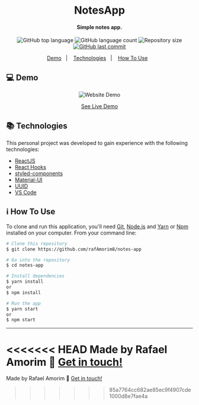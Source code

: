 <h1 align="center">
    NotesApp
</h1>

<h4 align="center">
  Simple notes app.
</h4>
<p align="center">
  <img alt="GitHub top language" src="https://img.shields.io/github/languages/top/rafAmorim8/notes-app">

  <img alt="GitHub language count" src="https://img.shields.io/github/languages/count/rafAmorim8/notes-app">

  <img alt="Repository size" src="https://img.shields.io/github/repo-size/rafAmorim8/notes-app">
  <a href="https://github.com/rafAmorim8/notes-appr/commits/master">
    <img alt="GitHub last commit" src="https://img.shields.io/github/last-commit/rafAmorim8/notes-app">  
  </a>
</p>

<p align="center">
  <a href="#computer-demo">Demo</a>&nbsp;&nbsp;&nbsp;|&nbsp;&nbsp;&nbsp;
  <a href="#books-technologies">Technologies</a>&nbsp;&nbsp;&nbsp;|&nbsp;&nbsp;&nbsp;
  <a href="#information_source-how-to-use">How To Use</a>&nbsp;&nbsp;&nbsp;
</p>

## :computer: Demo
<p id="demo" align="center">
  <img alt="Website Demo" src="https://res.cloudinary.com/dokwfizst/image/upload/c_scale,w_553/v1588804503/rafAmorim/codePartner.gif">
</p>
<p align="center">
<a href="https://raffcode.com/projects/codePartner/index.php">See Live Demo</a>
</p>

## :books: Technologies

This personal project was developed to gain experience with the following technologies:

- [ReactJS](https://reactjs.org/)
- [React Hooks](https://reactjs.org/docs/hooks-intro.html)
- [styled-components](https://www.styled-components.com/)
- [Material-UI](https://material-ui.com/)
- [UUID](https://www.npmjs.com/package/uuid)
- [VS Code](https://code.visualstudio.com/)

## :information_source: How To Use

To clone and run this application, you'll need [Git](https://git-scm.com), [Node.js](https://nodejs.org/) and [Yarn](https://yarnpkg.com/) or [Npm](https://www.npmjs.com/) installed on your computer. From your command line:

```bash
# Clone this repository
$ git clone https://github.com/rafAmorim8/notes-app

# Go into the repository
$ cd notes-app

# Install dependencies
$ yarn install
or
$ npm install

# Run the app
$ yarn start
or
$ npm start
```

---
<<<<<<< HEAD
Made by Rafael Amorim :wave: [Get in touch!](https://www.linkedin.com/in/rafael-manacero-amorim/)
=======
Made by Rafael Amorim :wave: [Get in touch!](https://www.linkedin.com/in/rafael-manacero-amorim/)
>>>>>>> 85a7764cc682ae85ec9f4907cde1000d8e7fae4a
